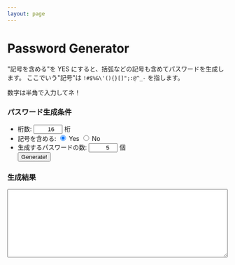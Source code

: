 ```yaml
---
layout: page
---
```


# Password Generator

"記号を含める"を YES にすると、括弧などの記号も含めてパスワードを生成します。
ここでいう"記号"は `!#$%&\'(){}[]";:@^_-` を指します。


数字は半角で入力してネ！

<form>
    <section>
        <h3>パスワード生成条件</h3>
        <ul>
            <li>
                桁数:
                <input type="number" id="digits" min="1" step="1" value="16" style="text-align:right;width:5em;" /> 桁
            </li>
            <li>
                記号を含める:
                <label><input type="radio" name="complex" value="1" checked="checked" /> Yes</label>
                <label><input type="radio" name="complex" value="0" /> No</label>
            </li>
            <li>
                生成するパスワードの数: <input type="number" id="count" value="5" min="1" step="1" style="text-align:right;width:5em;" /> 個                
            </li>
            <input type="button" value="Generate!" onclick="getPassword();" />
        </ul>
    </section>
    <section>
        <h3>生成結果</h3>
        <textarea rows="10" cols="20" id="result" style="width:100%;"></textarea>
    </section>
</form>
    
    
<script>
function getPassword() {
	var length = document.getElementById("digits").value;
    if (!length.match(/^[1-9][0-9]*$/)) {
        document.getElementById("result").value = "桁数を正しく入力してください。";
        return;
    }
    var count = document.getElementById("count").value;
    if (!count.match(/^[1-9][0-9]*$/)) {
        document.getElementById("result").value = "個数を正しく入力してください。";
        return;
    }

	var len = parseInt(length);
    var cnt = parseInt(count);
    
    var complexRadios = document.getElementsByName("complex");
    var complex;
    for (var i = 0; i < complexRadios.length; i++) {
        if (complexRadios[i].checked) {
            complex = i;
        }
    }
    var seed1 = '01234567890abcdefghijklmnopqrstuvwxyzABCDEFGHIJKLMNOPQRSTUVWXYZ';
    var seed2 = '!#$%&\'(){}[]";:@^_-';
    var seed = '';
    seed = (complex == 0) ? seed1 + seed2 : seed1;
    var pwd = '', pwds = '';
    var i = 0, j = 0;
    for (i = 0; i < cnt; i++) {
        pwd = '';
        for (j = 0; j < len; j++) {
            pwd += seed[Math.floor(Math.random() * seed.length)];
        }
        pwds += pwd + "\n";
    }
    document.getElementById("result").value = pwds;
}
</script>
